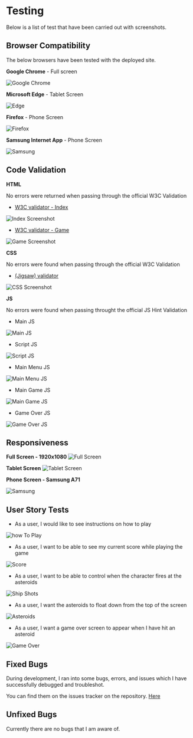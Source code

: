 # Testing

Below is a list of test that have been carried out with screenshots.

## Browser Compatibility
The below browsers have been tested with the deployed site.

__Google Chrome__ - Full screen

![Google Chrome](documentation/testing/google-chrome.png)

__Microsoft Edge__ - Tablet Screen

![Edge](documentation/testing/microsoft-edge.png)

__Firefox__ - Phone Screen

![Firefox](documentation/testing/firefox.png)

__Samsung Internet App__ - Phone Screen

![Samsung](documentation/testing/samsung-internet.jpg)

## Code Validation

__HTML__

No errors were returned when passing through the official W3C Validation

- [W3C validator - Index](https://validator.w3.org/nu/?doc=https://robcole-dev.github.io/cadius-miner/index.html)

 ![Index Screenshot](documentation/testing/index-valid.png)
- [W3C validator - Game](https://validator.w3.org/nu/?doc=https://robcole-dev.github.io/cadius-miner/game.html)

 ![Game Screenshot](documentation/testing/game-valid.png)

__CSS__

No errors were found when passing through the official W3C Validation

- [(Jigsaw) validator](https://jigsaw.w3.org/css-validator/validator?uri=https%3A%2F%2Frobcole-dev.github.io%2Fcadius-miner)

 ![CSS Screenshot](documentation/testing/css-valid.png)

__JS__

No errors were found when passing throught the official JS Hint Validation

- Main JS

![Main JS](documentation/testing/mainjs-valid.png)
- Script JS

![Script JS](documentation/testing/scriptjs-valid.png)
- Main Menu JS

![Main Menu JS](documentation/testing/main-menujs-valid.png)
- Main Game JS

![Main Game JS](documentation/testing/main-gamejs-valid.png)
- Game Over JS

![Game Over JS](documentation/testing/game-overjs-valid.png)

## Responsiveness

__Full Screen - 1920x1080__
![Full Screen](documentation/testing/fullscreen.png)

__Tablet Screen__
![Tablet Screen](documentation/testing/tablet.png)

__Phone Screen - Samsung A71__

![Samsung](documentation/testing/samsung-internet.jpg)

## User Story Tests

- As a user, I would like to see instructions on how to play

![how To Play](documentation/testing/how-to-play.png)
- As a user, I want to be able to see my current score while playing the game

![Score](documentation/testing/score.png)
- As a user, I want to be able to control when the character fires at the asteroids

![Ship Shots](documentation/testing/ship-shoot.png)
- As a user, I want the asteroids to float down from the top of the screen

![Asteroids](documentation/testing/asteroids.png)
- As a user, I want a game over screen to appear when I have hit an asteroid

![Game Over](documentation/testing/game-over.png)

## Fixed Bugs

During development, I ran into some bugs, errors, and issues which I have successfully debugged and troubleshot.

You can find them on the issues tracker on the repository. [Here](https://github.com/robcole-dev/cadius-miner/issues)

## Unfixed Bugs

Currently there are no bugs that I am aware of.